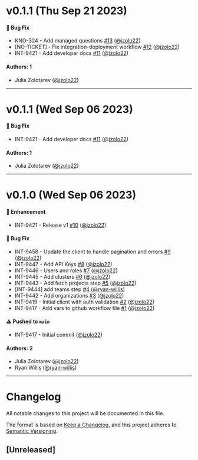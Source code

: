 # v0.1.1 (Thu Sep 21 2023)

#### 🐛 Bug Fix

- KNO-324 - Add managed questions [#13](https://github.com/JupiterOne/graph-mongodb/pull/13) ([@jzolo22](https://github.com/jzolo22))
- [NO-TICKET] - Fix integration-deployment workflow [#12](https://github.com/JupiterOne/graph-mongodb/pull/12) ([@jzolo22](https://github.com/jzolo22))
- INT-9421 - Add developer docs [#11](https://github.com/JupiterOne/graph-mongodb/pull/11) ([@jzolo22](https://github.com/jzolo22))

#### Authors: 1

- Julia Zolotarev ([@jzolo22](https://github.com/jzolo22))

---

# v0.1.1 (Wed Sep 06 2023)

#### 🐛 Bug Fix

- INT-9421 - Add developer docs [#11](https://github.com/JupiterOne/graph-mongodb/pull/11) ([@jzolo22](https://github.com/jzolo22))

#### Authors: 1

- Julia Zolotarev ([@jzolo22](https://github.com/jzolo22))

---

# v0.1.0 (Wed Sep 06 2023)

#### 🚀 Enhancement

- INT-9421 - Release v1 [#10](https://github.com/JupiterOne/graph-mongodb/pull/10) ([@jzolo22](https://github.com/jzolo22))

#### 🐛 Bug Fix

- INT-9458 - Update the client to handle pagination and errors [#9](https://github.com/JupiterOne/graph-mongodb/pull/9) ([@jzolo22](https://github.com/jzolo22))
- INT-9447 - Add API Keys [#8](https://github.com/JupiterOne/graph-mongodb/pull/8) ([@jzolo22](https://github.com/jzolo22))
- INT-9446 - Users and roles [#7](https://github.com/JupiterOne/graph-mongodb/pull/7) ([@jzolo22](https://github.com/jzolo22))
- INT-9445 - Add clusters [#6](https://github.com/JupiterOne/graph-mongodb/pull/6) ([@jzolo22](https://github.com/jzolo22))
- INT-9443 - Add fetch projects step [#5](https://github.com/JupiterOne/graph-mongodb/pull/5) ([@jzolo22](https://github.com/jzolo22))
- [INT-9444] add teams step [#4](https://github.com/JupiterOne/graph-mongodb/pull/4) ([@ryan-willis](https://github.com/ryan-willis))
- INT-9442 - Add organizations [#3](https://github.com/JupiterOne/graph-mongodb/pull/3) ([@jzolo22](https://github.com/jzolo22))
- INT-9419 - Initial client with auth validation [#2](https://github.com/JupiterOne/graph-mongodb/pull/2) ([@jzolo22](https://github.com/jzolo22))
- INT-9417 - Add vars to github workflow file [#1](https://github.com/JupiterOne/graph-mongodb/pull/1) ([@jzolo22](https://github.com/jzolo22))

#### ⚠️ Pushed to `main`

- INT-9417 - Initial commit ([@jzolo22](https://github.com/jzolo22))

#### Authors: 2

- Julia Zolotarev ([@jzolo22](https://github.com/jzolo22))
- Ryan Willis ([@ryan-willis](https://github.com/ryan-willis))

---

# Changelog

All notable changes to this project will be documented in this file.

The format is based on [Keep a Changelog](https://keepachangelog.com/en/1.0.0/),
and this project adheres to
[Semantic Versioning](https://semver.org/spec/v2.0.0.html).

## [Unreleased]
